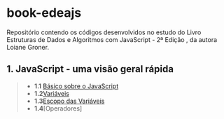 # book-edeajs
Repositório contendo os códigos desenvolvidos no estudo do Livro Estruturas de Dados e Algoritmos com JavaScript - 2ª Edição , da autora Loiane Groner.

## 1. JavaScript - uma visão geral rápida

> - **1.1** [Básico sobre o JavaScript](https://github.com/lorenascimentoo/book-edeajs/commit/03da2d5372d8ff7cd6638f045d1519c02484b4cc)
> - **1.2**[Variáveis](https://github.com/lorenascimentoo/book-edeajs/commit/c06b56255f8ead40cad81a92d462dc8f4752507c)
> - **1.3**[Escopo das Variáveis](https://github.com/lorenascimentoo/book-edeajs/commit/b391949d89d9c25334956475293f5a6332283111)
> - **1.4**[Operadores]
